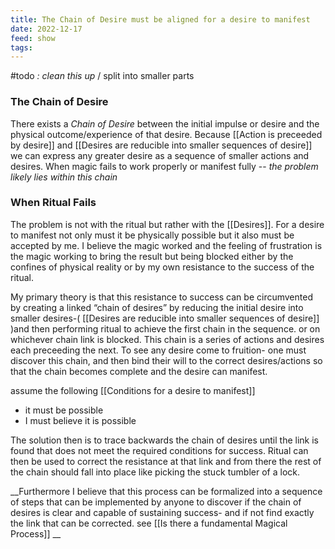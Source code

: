 ```yaml
---
title: The Chain of Desire must be aligned for a desire to manifest
date: 2022-12-17
feed: show
tags:
---
```

#todo *: clean this up* / split into smaller parts

### The Chain of  Desire
There exists a *Chain of Desire* between the initial impulse or desire and the physical outcome/experience of that desire. Because [[Action is preceeded by desire]] and [[Desires are reducible into smaller sequences of desire]] we can express any greater desire as a sequence of smaller actions and desires. When magic fails to work properly or manifest fully -- *the problem likely lies within this chain*

### When Ritual Fails
The problem is not with the ritual but rather with the [[Desires]]. For a desire to manifest not only must it be physically possible but it also must be accepted by me. I believe the magic worked and the feeling of frustration is the magic working to bring the result but being blocked either by the confines of physical reality or by my own resistance to the success of the ritual. 

My primary theory is that this resistance to success can be circumvented by creating a linked “chain of desires” by reducing the initial desire into smaller desires-( [[Desires are reducible into smaller sequences of desire]] )and then performing ritual to achieve the first chain in the sequence. or on whichever chain link is blocked. This chain is a series of actions and desires each preceeding the next. To see any desire come to fruition- one must discover this chain, and then bind their will to the correct desires/actions so that the chain becomes complete and the desire can manifest.

assume the following [[Conditions for a desire to manifest]]
- it must be possible
- I must believe it is possible

The solution then is to trace backwards the chain of desires until the link is found that does not meet the required conditions for success. Ritual can then be used to correct the resistance at that link and from there the rest of the chain should fall into place like picking the stuck tumbler of a lock.

__Furthermore I believe that this process can be formalized into a sequence of steps that can be implemented by anyone to discover if the chain of desires is clear and capable of sustaining success- and if not find exactly the link that can be corrected. see [[Is there a fundamental Magical Process]] __
